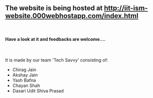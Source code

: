 <h2>The website is being hosted at <a href="http://iit-ism-website.000webhostapp.com/index.html">http://iit-ism-website.000webhostapp.com/index.html </a> </h2> <br> <h4> Have a look at it and feedbacks are welcome....</h4>
<br>
<p>
  It is made by our team 'Tech Savvy' consisting of: <br>
  <ul>
    <li> Chirag Jain </li>
    <li> Akshay Jain </li>
    <li> Yash Bafna </li>
    <li> Chayan Shah </li>
    <li> Dasari Udit Shiva Prasad </li>
    </ul>
    
 </p>
